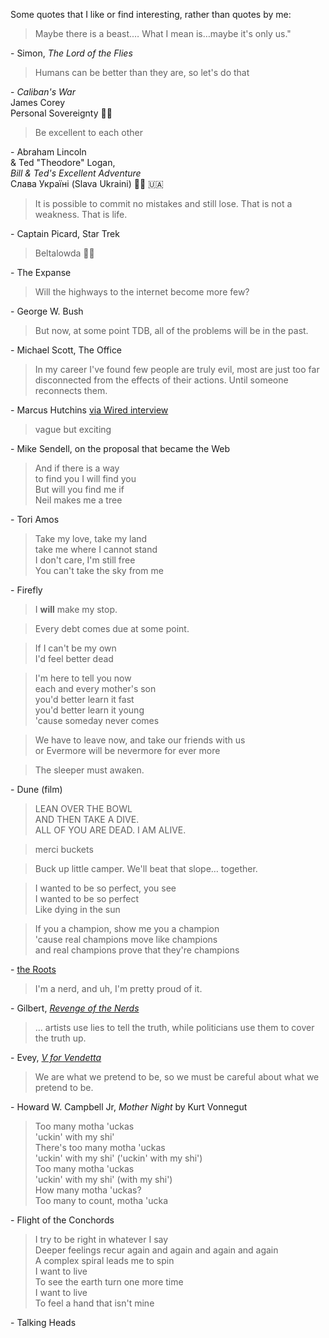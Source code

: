 Some quotes that I like or find interesting, rather than quotes by me:

<blockquote>Maybe there is a beast.…  What I mean is…maybe it's only us."</blockquote>
<div class="attribution">- Simon, <i>The Lord of the Flies</i></div>

<blockquote>Humans can be better than they are, so let's do that</blockquote>
<div class="attribution">- <i>Caliban's War</i><br />James Corey</div>

<div>Personal Sovereignty ✊🏻</div>

<blockquote>Be excellent to each other</blockquote>
<div class="attribution">- Abraham Lincoln<br /> &amp; Ted "Theodore" Logan,<br /> <i>Bill &amp; Ted's Excellent Adventure</i></div>

<div>Слава Україні (Slava Ukraini) ✊🏻 🇺🇦</div>

<blockquote>It is possible to commit no mistakes and still lose.  That is not a weakness.  That is life.</blockquote>
<div class="attribution">- Captain Picard, Star Trek</div>

<blockquote>Beltalowda ✊🏻</blockquote>
<div class="attribution">- The Expanse</div>

<blockquote>Will the highways to the internet become more few?</blockquote>
<div class="attribution">- George W. Bush</div>

<blockquote>But now, at some point TDB, all of the problems will be in the past.</blockquote>
<div class="attribution">- Michael Scott, The Office</div>

<blockquote>In my career I've found few people are truly evil, most are just too far disconnected from the effects of their actions. Until someone reconnects them.</blockquote>
<div class="attribution">- Marcus Hutchins <a href="https://www.wired.com/story/confessions-marcus-hutchins-hacker-who-saved-the-internet/">via Wired interview</a></div>

<blockquote>vague but exciting</blockquote>
<div class="attribution">- Mike Sendell, on the proposal that became the Web</div>

<blockquote>And if there is a way<br />
to find you I will find you<br />
But will you find me if<br />
Neil makes me a tree</blockquote>
<div class="attribution">- Tori Amos</div>

<blockquote>Take my love, take my land<br />
take me where I cannot stand<br />
I don't care, I'm still free<br />
You can't take the sky from me
</blockquote>
<div class="attribution">- Firefly</div>

<blockquote>I <strong>will</strong> make my stop.</blockquote>

<blockquote>Every debt comes due at some point.</blockquote>

<blockquote>If I can't be my own<br />I'd feel better dead</blockquote>

<blockquote>I'm here to tell you now<br />
each and every mother's son<br />
you'd better learn it fast<br />
you'd better learn it young<br />
'cause someday never comes</blockquote>

<blockquote>We have to leave now, and take our friends with us<br />
or Evermore will be nevermore for ever more</blockquote>

<blockquote>The sleeper must awaken.</blockquote>
<div class="attribution">- Dune (film)</div>

<!--ubik-->
<blockquote>
	LEAN OVER THE BOWL
	<br />AND THEN TAKE A DIVE.
	<br />ALL OF YOU ARE DEAD.  I AM ALIVE.
</blockquote>

<!--better off dead-->
<blockquote>merci buckets</blockquote>

<!--better off dead-->
<blockquote>Buck up little camper.  We'll beat that slope… together.</blockquote>

<!--cranberries-->
<blockquote>
	I wanted to be so perfect, you see
	<br />I wanted to be so perfect
	<br />Like dying in the sun
</blockquote>

<blockquote>If you a champion, show me you a champion<br />
'cause real champions move like champions<br />
and real champions prove that they're champions</blockquote>
<div class="attribution">- <a href="https://www.youtube.com/watch?v=86g7YD1AiQ8">the Roots</a></div>

<blockquote>I'm a nerd, and uh, I'm pretty proud of it.</blockquote>
<div class="attribution">- Gilbert, <a href="https://www.imdb.com/title/tt0088000/"><i>Revenge of the Nerds</i></a></div>

<blockquote>… artists use lies to tell the truth, while politicians use them to cover the truth up.</blockquote>
<div class="attribution">- Evey, <a href="https://www.imdb.com/title/tt0434409/"><i>V for Vendetta</i></a></div>

<blockquote>We are what we pretend to be, so we must be careful about what we pretend to be.</blockquote>
<div class="attribution">- Howard W. Campbell Jr, <i>Mother Night</i> by Kurt Vonnegut</div>

<blockquote>Too many motha 'uckas<br />
'uckin' with my shi'<br />
There's too many motha 'uckas<br />
'uckin' with my shi' ('uckin' with my shi')<br />
Too many motha 'uckas<br />
'uckin' with my shi' (with my shi')<br />
How many motha 'uckas?<br />
Too many to count, motha 'ucka
</blockquote>
<div class="attribution">- Flight of the Conchords</div>

<blockquote>I try to be right in whatever I say<br />
Deeper feelings recur again and again and again and again<br />
A complex spiral leads me to spin<br />
I want to live<br />
To see the earth turn one more time<br />
I want to live<br />
To feel a hand that isn't mine
</blockquote>
<div class="attribution">- Talking Heads</div>
